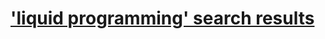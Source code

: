 # ['liquid programming' search results](https://search.brave.com/search?q=liquid+programming&source=desktop)
